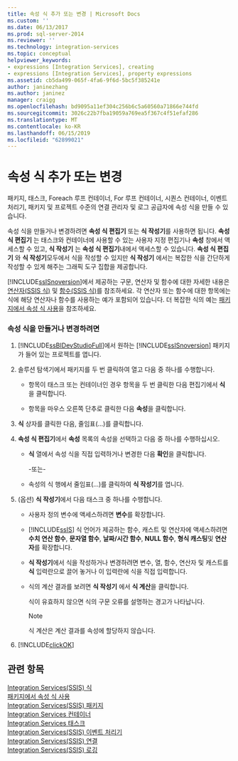 ```yaml
---
title: 속성 식 추가 또는 변경 | Microsoft Docs
ms.custom: ''
ms.date: 06/13/2017
ms.prod: sql-server-2014
ms.reviewer: ''
ms.technology: integration-services
ms.topic: conceptual
helpviewer_keywords:
- expressions [Integration Services], creating
- expressions [Integration Services], property expressions
ms.assetid: cb5da499-065f-4fa6-9f6d-5bc5f385241e
author: janinezhang
ms.author: janinez
manager: craigg
ms.openlocfilehash: bd9095a11ef304c256b6c5a60560a71866e744fd
ms.sourcegitcommit: 3026c22b7fba19059a769ea5f367c4f51efaf286
ms.translationtype: MT
ms.contentlocale: ko-KR
ms.lasthandoff: 06/15/2019
ms.locfileid: "62899021"
---
```

# <a name="add-or-change-a-property-expression"></a>속성 식 추가 또는 변경
  패키지, 태스크, Foreach 루프 컨테이너, For 루프 컨테이너, 시퀀스 컨테이너, 이벤트 처리기, 패키지 및 프로젝트 수준의 연결 관리자 및 로그 공급자에 속성 식을 만들 수 있습니다.  
  
 속성 식을 만들거나 변경하려면 **속성 식 편집기** 또는 **식 작성기**를 사용하면 됩니다. **속성 식 편집기** 는 태스크와 컨테이너에 사용할 수 있는 사용자 지정 편집기나 **속성** 창에서 액세스할 수 있고, **식 작성기** 는 **속성 식 편집기**내에서 액세스할 수 있습니다. **속성 식 편집기** 와 **식 작성기**모두에서 식을 작성할 수 있지만 **식 작성기** 에서는 복잡한 식을 간단하게 작성할 수 있게 해주는 그래픽 도구 집합을 제공합니다.  
  
 [!INCLUDE[ssISnoversion](../../includes/ssisnoversion-md.md)]에서 제공하는 구문, 연산자 및 함수에 대한 자세한 내용은 [연산자&#40;SSIS 식&#41;](operators-ssis-expression.md) 및 [함수&#40;SSIS 식&#41;](functions-ssis-expression.md)를 참조하세요. 각 연산자 또는 함수에 대한 항목에는 식에 해당 연산자나 함수를 사용하는 예가 포함되어 있습니다. 더 복잡한 식의 예는 [패키지에서 속성 식 사용](use-property-expressions-in-packages.md)을 참조하세요.  
  
### <a name="to-create-or-change-a-property-expression"></a>속성 식을 만들거나 변경하려면  
  
1.  [!INCLUDE[ssBIDevStudioFull](../../includes/ssbidevstudiofull-md.md)]에서 원하는 [!INCLUDE[ssISnoversion](../../includes/ssisnoversion-md.md)] 패키지가 들어 있는 프로젝트를 엽니다.  
  
2.  솔루션 탐색기에서 패키지를 두 번 클릭하여 열고 다음 중 하나를 수행합니다.  
  
    -   항목이 태스크 또는 컨테이너인 경우 항목을 두 번 클릭한 다음 편집기에서 **식** 을 클릭합니다.  
  
    -   항목을 마우스 오른쪽 단추로 클릭한 다음 **속성**을 클릭합니다.  
  
3.  **식** 상자를 클릭한 다음, 줄임표(...)를 클릭합니다.  
  
4.  **속성 식 편집기**에서 **속성** 목록의 속성을 선택하고 다음 중 하나를 수행하십시오.  
  
    -   **식** 열에서 속성 식을 직접 입력하거나 변경한 다음 **확인**을 클릭합니다.  
  
         -또는-  
  
    -   속성의 식 행에서 줄임표(...)를 클릭하여 **식 작성기**를 엽니다.  
  
5.  (옵션) **식 작성기**에서 다음 태스크 중 하나를 수행합니다.  
  
    -   사용자 정의 변수에 액세스하려면 **변수**를 확장합니다.  
  
    -   [!INCLUDE[ssIS](../../includes/ssis-md.md)] 식 언어가 제공하는 함수, 캐스트 및 연산자에 액세스하려면 **수치 연산 함수**, **문자열 함수**, **날짜/시간 함수**, **NULL 함수**, **형식 캐스팅**및 **연산자**를 확장합니다.  
  
    -   **식 작성기**에서 식을 작성하거나 변경하려면 변수, 열, 함수, 연산자 및 캐스트를 **식** 입력란으로 끌어 놓거나 이 입력란에 식을 직접 입력합니다.  
  
    -   식의 계산 결과를 보려면 **식 작성기** 에서 **식 계산**을 클릭합니다.  
  
         식이 유효하지 않으면 식의 구문 오류를 설명하는 경고가 나타납니다.  
  
        > [!NOTE]  
        >  식 계산은 계산 결과를 속성에 할당하지 않습니다.  
  
6.  [!INCLUDE[clickOK](../../includes/clickok-md.md)]  
  
## <a name="see-also"></a>관련 항목  
 [Integration Services&#40;SSIS&#41; 식](integration-services-ssis-expressions.md)   
 [패키지에서 속성 식 사용](use-property-expressions-in-packages.md)   
 [Integration Services&#40;SSIS&#41; 패키지](../integration-services-ssis-packages.md)   
 [Integration Services 컨테이너](../control-flow/integration-services-containers.md)   
 [Integration Services 태스크](../control-flow/integration-services-tasks.md)   
 [Integration Services&#40;SSIS&#41; 이벤트 처리기](../integration-services-ssis-event-handlers.md)   
 [Integration Services&#40;SSIS&#41; 연결](../connection-manager/integration-services-ssis-connections.md)   
 [Integration Services&#40;SSIS&#41; 로깅](../performance/integration-services-ssis-logging.md)  
  
  
